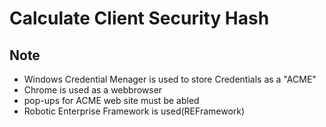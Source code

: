 # Calculate Client Security Hash


## Note

- Windows Credential Menager is used to store Credentials as a "ACME"
- Chrome is used as a webbrowser
- pop-ups for ACME web site must be abled 
- Robotic Enterprise Framework is used(REFramework)
